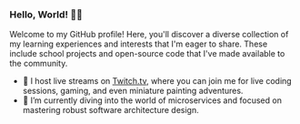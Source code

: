 ### Hello, World! 👋🏼

Welcome to my GitHub profile! Here, you'll discover a diverse collection of my learning experiences and interests that I'm eager to share. These include school projects and open-source code that I've made available to the community.

- 🎥 I host live streams on [Twitch.tv](https://www.twitch.tv/arthur_proc), where you can join me for live coding sessions, gaming, and even miniature painting adventures.
- 🌱 I’m currently diving into the world of microservices and focused on mastering robust software architecture design.
